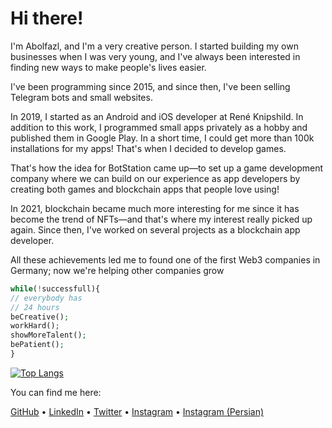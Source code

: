 
# Hi there!

I'm Abolfazl, and I'm a very creative person. I started building my own businesses when I was very young, and I've always been interested in finding new ways to make people's lives easier.

I've been programming since 2015, and since then, I've been selling Telegram bots and small websites.

In 2019, I started as an Android and iOS developer at René Knipshild. In addition to this work, I programmed small apps privately as a hobby and published them in Google Play. In a short time, I could get more than 100k installations for my apps! That's when I decided to develop games.

That's how the idea for BotStation came up—to set up a game development company where we can build on our experience as app developers by creating both games and blockchain apps that people love using!

In 2021, blockchain became much more interesting for me since it has become the trend of NFTs—and that's where my interest really picked up again. Since then, I've worked on several projects as a blockchain app developer.

All these achievements led me to found one of the first Web3 companies in Germany; now we're helping other companies grow


``` php
while(!successfull){
// everybody has
// 24 hours
beCreative();
workHard();
showMoreTalent();
bePatient();
}
```

[![Top Langs](https://github-readme-stats.vercel.app/api/top-langs/?username=mranoncoder&layout=compact&theme=vision-friendly-dark)](https://github.com/anuraghazra/github-readme-stats)

You can find me here:

[GitHub](https://github.com/mranoncoder) • [LinkedIn](https://linkedin.com/in/abolfazl-arab) • [Twitter](https://twitter.com/arab_eth) • [Instagram](https://instagram.com/abo._.l) • [Instagram (Persian)](https://instagram.com/arab.sol) 

